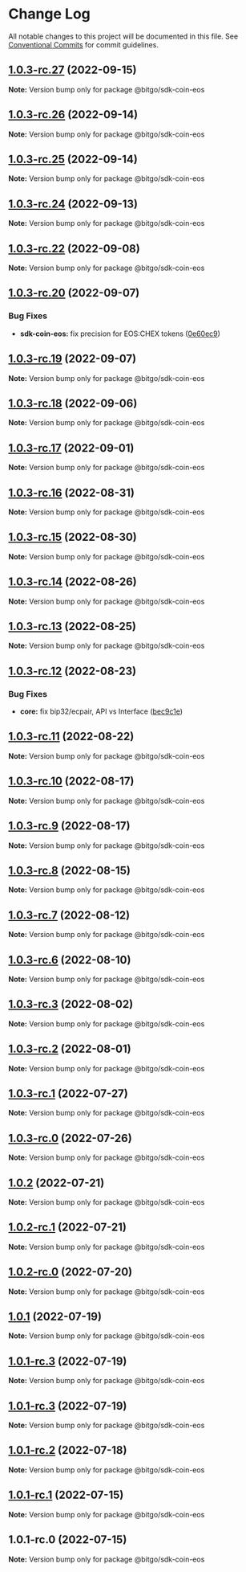 # Change Log

All notable changes to this project will be documented in this file.
See [Conventional Commits](https://conventionalcommits.org) for commit guidelines.

## [1.0.3-rc.27](https://github.com/BitGo/BitGoJS/compare/@bitgo/sdk-coin-eos@1.0.3-rc.26...@bitgo/sdk-coin-eos@1.0.3-rc.27) (2022-09-15)

**Note:** Version bump only for package @bitgo/sdk-coin-eos





## [1.0.3-rc.26](https://github.com/BitGo/BitGoJS/compare/@bitgo/sdk-coin-eos@1.0.3-rc.25...@bitgo/sdk-coin-eos@1.0.3-rc.26) (2022-09-14)

**Note:** Version bump only for package @bitgo/sdk-coin-eos





## [1.0.3-rc.25](https://github.com/BitGo/BitGoJS/compare/@bitgo/sdk-coin-eos@1.0.3-rc.24...@bitgo/sdk-coin-eos@1.0.3-rc.25) (2022-09-14)

**Note:** Version bump only for package @bitgo/sdk-coin-eos





## [1.0.3-rc.24](https://github.com/BitGo/BitGoJS/compare/@bitgo/sdk-coin-eos@1.0.3-rc.23...@bitgo/sdk-coin-eos@1.0.3-rc.24) (2022-09-13)

**Note:** Version bump only for package @bitgo/sdk-coin-eos





## [1.0.3-rc.22](https://github.com/BitGo/BitGoJS/compare/@bitgo/sdk-coin-eos@1.0.3-rc.21...@bitgo/sdk-coin-eos@1.0.3-rc.22) (2022-09-08)

**Note:** Version bump only for package @bitgo/sdk-coin-eos





## [1.0.3-rc.20](https://github.com/BitGo/BitGoJS/compare/@bitgo/sdk-coin-eos@1.0.3-rc.19...@bitgo/sdk-coin-eos@1.0.3-rc.20) (2022-09-07)


### Bug Fixes

* **sdk-coin-eos:** fix precision for EOS:CHEX tokens ([0e60ec9](https://github.com/BitGo/BitGoJS/commit/0e60ec9e92a9c737fd65d89476f080b99a0fa842))





## [1.0.3-rc.19](https://github.com/BitGo/BitGoJS/compare/@bitgo/sdk-coin-eos@1.0.3-rc.18...@bitgo/sdk-coin-eos@1.0.3-rc.19) (2022-09-07)

**Note:** Version bump only for package @bitgo/sdk-coin-eos





## [1.0.3-rc.18](https://github.com/BitGo/BitGoJS/compare/@bitgo/sdk-coin-eos@1.0.3-rc.17...@bitgo/sdk-coin-eos@1.0.3-rc.18) (2022-09-06)

**Note:** Version bump only for package @bitgo/sdk-coin-eos





## [1.0.3-rc.17](https://github.com/BitGo/BitGoJS/compare/@bitgo/sdk-coin-eos@1.0.3-rc.16...@bitgo/sdk-coin-eos@1.0.3-rc.17) (2022-09-01)

**Note:** Version bump only for package @bitgo/sdk-coin-eos





## [1.0.3-rc.16](https://github.com/BitGo/BitGoJS/compare/@bitgo/sdk-coin-eos@1.0.3-rc.15...@bitgo/sdk-coin-eos@1.0.3-rc.16) (2022-08-31)

**Note:** Version bump only for package @bitgo/sdk-coin-eos





## [1.0.3-rc.15](https://github.com/BitGo/BitGoJS/compare/@bitgo/sdk-coin-eos@1.0.3-rc.14...@bitgo/sdk-coin-eos@1.0.3-rc.15) (2022-08-30)

**Note:** Version bump only for package @bitgo/sdk-coin-eos





## [1.0.3-rc.14](https://github.com/BitGo/BitGoJS/compare/@bitgo/sdk-coin-eos@1.0.3-rc.13...@bitgo/sdk-coin-eos@1.0.3-rc.14) (2022-08-26)

**Note:** Version bump only for package @bitgo/sdk-coin-eos





## [1.0.3-rc.13](https://github.com/BitGo/BitGoJS/compare/@bitgo/sdk-coin-eos@1.0.3-rc.12...@bitgo/sdk-coin-eos@1.0.3-rc.13) (2022-08-25)

**Note:** Version bump only for package @bitgo/sdk-coin-eos





## [1.0.3-rc.12](https://github.com/BitGo/BitGoJS/compare/@bitgo/sdk-coin-eos@1.0.3-rc.11...@bitgo/sdk-coin-eos@1.0.3-rc.12) (2022-08-23)


### Bug Fixes

* **core:** fix bip32/ecpair, API vs Interface ([bec9c1e](https://github.com/BitGo/BitGoJS/commit/bec9c1e6ff0c23108dc27e171abdd3e4d2cfdfb1))





## [1.0.3-rc.11](https://github.com/BitGo/BitGoJS/compare/@bitgo/sdk-coin-eos@1.0.3-rc.10...@bitgo/sdk-coin-eos@1.0.3-rc.11) (2022-08-22)

**Note:** Version bump only for package @bitgo/sdk-coin-eos





## [1.0.3-rc.10](https://github.com/BitGo/BitGoJS/compare/@bitgo/sdk-coin-eos@1.0.3-rc.9...@bitgo/sdk-coin-eos@1.0.3-rc.10) (2022-08-17)

**Note:** Version bump only for package @bitgo/sdk-coin-eos





## [1.0.3-rc.9](https://github.com/BitGo/BitGoJS/compare/@bitgo/sdk-coin-eos@1.0.3-rc.8...@bitgo/sdk-coin-eos@1.0.3-rc.9) (2022-08-17)

**Note:** Version bump only for package @bitgo/sdk-coin-eos





## [1.0.3-rc.8](https://github.com/BitGo/BitGoJS/compare/@bitgo/sdk-coin-eos@1.0.3-rc.7...@bitgo/sdk-coin-eos@1.0.3-rc.8) (2022-08-15)

**Note:** Version bump only for package @bitgo/sdk-coin-eos





## [1.0.3-rc.7](https://github.com/BitGo/BitGoJS/compare/@bitgo/sdk-coin-eos@1.0.3-rc.6...@bitgo/sdk-coin-eos@1.0.3-rc.7) (2022-08-12)

**Note:** Version bump only for package @bitgo/sdk-coin-eos





## [1.0.3-rc.6](https://github.com/BitGo/BitGoJS/compare/@bitgo/sdk-coin-eos@1.0.3-rc.5...@bitgo/sdk-coin-eos@1.0.3-rc.6) (2022-08-10)

**Note:** Version bump only for package @bitgo/sdk-coin-eos





## [1.0.3-rc.3](https://github.com/BitGo/BitGoJS/compare/@bitgo/sdk-coin-eos@1.0.3-rc.2...@bitgo/sdk-coin-eos@1.0.3-rc.3) (2022-08-02)

**Note:** Version bump only for package @bitgo/sdk-coin-eos





## [1.0.3-rc.2](https://github.com/BitGo/BitGoJS/compare/@bitgo/sdk-coin-eos@1.0.3-rc.1...@bitgo/sdk-coin-eos@1.0.3-rc.2) (2022-08-01)

**Note:** Version bump only for package @bitgo/sdk-coin-eos





## [1.0.3-rc.1](https://github.com/BitGo/BitGoJS/compare/@bitgo/sdk-coin-eos@1.0.3-rc.0...@bitgo/sdk-coin-eos@1.0.3-rc.1) (2022-07-27)

**Note:** Version bump only for package @bitgo/sdk-coin-eos





## [1.0.3-rc.0](https://github.com/BitGo/BitGoJS/compare/@bitgo/sdk-coin-eos@1.0.2...@bitgo/sdk-coin-eos@1.0.3-rc.0) (2022-07-26)

**Note:** Version bump only for package @bitgo/sdk-coin-eos





## [1.0.2](https://github.com/BitGo/BitGoJS/compare/@bitgo/sdk-coin-eos@1.0.2-rc.1...@bitgo/sdk-coin-eos@1.0.2) (2022-07-21)

**Note:** Version bump only for package @bitgo/sdk-coin-eos





## [1.0.2-rc.1](https://github.com/BitGo/BitGoJS/compare/@bitgo/sdk-coin-eos@1.0.2-rc.0...@bitgo/sdk-coin-eos@1.0.2-rc.1) (2022-07-21)

**Note:** Version bump only for package @bitgo/sdk-coin-eos





## [1.0.2-rc.0](https://github.com/BitGo/BitGoJS/compare/@bitgo/sdk-coin-eos@1.0.1...@bitgo/sdk-coin-eos@1.0.2-rc.0) (2022-07-20)

**Note:** Version bump only for package @bitgo/sdk-coin-eos





## [1.0.1](https://github.com/BitGo/BitGoJS/compare/@bitgo/sdk-coin-eos@1.0.1-rc.3...@bitgo/sdk-coin-eos@1.0.1) (2022-07-19)

**Note:** Version bump only for package @bitgo/sdk-coin-eos





## [1.0.1-rc.3](https://github.com/BitGo/BitGoJS/compare/@bitgo/sdk-coin-eos@1.0.1-rc.1...@bitgo/sdk-coin-eos@1.0.1-rc.3) (2022-07-19)

**Note:** Version bump only for package @bitgo/sdk-coin-eos

## [1.0.1-rc.3](https://github.com/BitGo/BitGoJS/compare/@bitgo/sdk-coin-eos@1.0.1-rc.1...@bitgo/sdk-coin-eos@1.0.1-rc.3) (2022-07-19)

**Note:** Version bump only for package @bitgo/sdk-coin-eos

## [1.0.1-rc.2](https://github.com/BitGo/BitGoJS/compare/@bitgo/sdk-coin-eos@1.0.1-rc.1...@bitgo/sdk-coin-eos@1.0.1-rc.2) (2022-07-18)

**Note:** Version bump only for package @bitgo/sdk-coin-eos

## [1.0.1-rc.1](https://github.com/BitGo/BitGoJS/compare/@bitgo/sdk-coin-eos@1.0.1-rc.0...@bitgo/sdk-coin-eos@1.0.1-rc.1) (2022-07-15)

**Note:** Version bump only for package @bitgo/sdk-coin-eos

## 1.0.1-rc.0 (2022-07-15)

**Note:** Version bump only for package @bitgo/sdk-coin-eos
